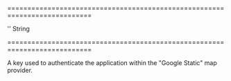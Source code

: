 ===========================================================================
<!--default-->''<!--/default-->
<!--type-->String<!--/type-->
===========================================================================

<!--shortDescription-->
A key used to authenticate the application within the "Google Static" map provider.
<!--/shortDescription-->

<!--fullDescription-->

<!--/fullDescription-->